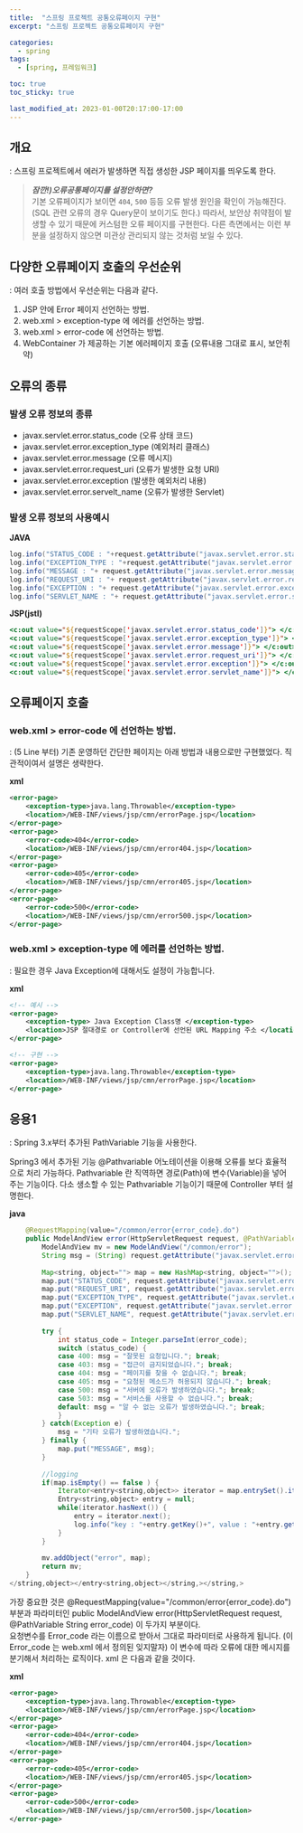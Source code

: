 ```yaml
---
title:  "스프링 프로젝트 공통오류페이지 구현"
excerpt: "스프링 프로젝트 공통오류페이지 구현"

categories:
  - spring
tags:
  - [spring, 프레임워크]

toc: true
toc_sticky: true

last_modified_at: 2023-01-00T20:17:00-17:00
---
```


## 개요
: 스프링 프로젝트에서 에러가 발생하면 직접 생성한 JSP 페이지를 띄우도록 한다.

> ***잠깐!)오류공통페이지를 설정안하면?***  
> 기본 오류페이지가 보이면 `404`, `500` 등등 오류 발생 원인을 확인이 가능해진다. (SQL 관련 오류의 경우 Query문이 보이기도 한다.)
> 따라서, 보안상 취약점이 발생할 수 있기 때문에 커스텀한 오류 페이지를 구현한다.
> 다른 측면에서는 이런 부분을 설정하지 않으면 미관상 관리되지 않는 것처럼 보일 수 있다.

## 다양한 오류페이지 호출의 우선순위
: 여러 호출 방법에서 우선순위는 다음과 같다.

1. JSP 안에 Error 페이지 선언하는 방법.
2. web.xml > exception-type 에 에러를 선언하는 방법.
3. web.xml > error-code 에 선언하는 방법.
4. WebContainer 가 제공하는 기본 에러페이지 호출 (오류내용 그대로 표시, 보안취약)

## 오류의 종류
### 발생 오류 정보의 종류

- javax.servlet.error.status_code (오류 상태 코드)
- javax.servlet.error.exception_type (예외처리 클래스)
- javax.servlet.error.message (오류 메시지)
- javax.servlet.error.request_uri (오류가 발생한 요청 URI)
- javax.servlet.error.exception (발생한 예외처리 내용)
- javax.servlet.error.servelt_name (오류가 발생한 Servlet)

### 발생 오류 정보의 사용예시

**JAVA**

```java
log.info("STATUS_CODE : "+request.getAttribute("javax.servlet.error.status_code"));
log.info("EXCEPTION_TYPE : "+request.getAttribute("javax.servlet.error.exception_type"));
log.info("MESSAGE : "+ request.getAttribute("javax.servlet.error.message"));
log.info("REQUEST_URI : "+ request.getAttribute("javax.servlet.error.request_uri"));
log.info("EXCEPTION : "+ request.getAttribute("javax.servlet.error.exception"));
log.info("SERVLET_NAME : "+ request.getAttribute("javax.servlet.error.servlet_name"));

```
  
**JSP(jstl)**

```jsp
<c:out value="${requestScope['javax.servlet.error.status_code']}"> </c:out>
<c:out value="${requestScope['javax.servlet.error.exception_type']}"> </c:out>
<c:out value="${requestScope['javax.servlet.error.message']}"> </c:out>
<c:out value="${requestScope['javax.servlet.error.request_uri']}"> </c:out>
<c:out value="${requestScope['javax.servlet.error.exception']}"> </c:out>
<c:out value="${requestScope['javax.servlet.error.servlet_name']}"> </c:out>

```

## 오류페이지 호출
### web.xml > error-code 에 선언하는 방법.
: (5 Line 부터) 기존 운영하던 간단한 페이지는 아래 방법과 내용으로만 구현했었다. 직관적이여서 설명은 생략한다.

**xml**

```xml
<error-page>
    <exception-type>java.lang.Throwable</exception-type>
    <location>/WEB-INF/views/jsp/cmn/errorPage.jsp</location>
</error-page>
<error-page>
    <error-code>404</error-code>
    <location>/WEB-INF/views/jsp/cmn/error404.jsp</location>
</error-page>
<error-page>
    <error-code>405</error-code>
    <location>/WEB-INF/views/jsp/cmn/error405.jsp</location>
</error-page>
<error-page>
    <error-code>500</error-code>
    <location>/WEB-INF/views/jsp/cmn/error500.jsp</location>
</error-page>

```

### web.xml > exception-type 에 에러를 선언하는 방법.
: 필요한 경우 Java Exception에 대해서도 설정이 가능합니다.

**xml**

```xml
<!-- 예시 -->
<error-page>
    <exception-type> Java Exception Class명 </exception-type>
    <location>JSP 절대경로 or Controller에 선언된 URL Mapping 주소 </location>
</error-page>

<!-- 구현 -->
<error-page>
    <exception-type>java.lang.Throwable</exception-type>
    <location>/WEB-INF/views/jsp/cmn/errorPage.jsp</location>
</error-page>

```

## 응용1
: Spring 3.x부터 추가된 PathVariable 기능을 사용한다. 

Spring3 에서 추가된 기능 @Pathvariable 어노테이션을 이용해 오류를 보다 효율적으로 처리 가능하다.
Pathvariable 란 직역하면 경로(Path)에 변수(Variable)을 넣어주는 기능이다.
다소 생소할 수 있는 Pathvariable 기능이기 때문에 Controller 부터 설명한다.

**java**  

```java
    @RequestMapping(value="/common/error{error_code}.do")
    public ModelAndView error(HttpServletRequest request, @PathVariable String error_code) {
        ModelAndView mv = new ModelAndView("/common/error");
        String msg = (String) request.getAttribute("javax.servlet.error.message"); 
         
        Map<string, object=""> map = new HashMap<string, object="">();
        map.put("STATUS_CODE", request.getAttribute("javax.servlet.error.status_code"));
        map.put("REQUEST_URI", request.getAttribute("javax.servlet.error.request_uri"));
        map.put("EXCEPTION_TYPE", request.getAttribute("javax.servlet.error.exception_type"));
        map.put("EXCEPTION", request.getAttribute("javax.servlet.error.exception"));
        map.put("SERVLET_NAME", request.getAttribute("javax.servlet.error.servlet_name"));
         
        try {
            int status_code = Integer.parseInt(error_code);
            switch (status_code) {
            case 400: msg = "잘못된 요청입니다."; break;
            case 403: msg = "접근이 금지되었습니다."; break;
            case 404: msg = "페이지를 찾을 수 없습니다."; break;
            case 405: msg = "요청된 메소드가 허용되지 않습니다."; break;
            case 500: msg = "서버에 오류가 발생하였습니다."; break;
            case 503: msg = "서비스를 사용할 수 없습니다."; break;
            default: msg = "알 수 없는 오류가 발생하였습니다."; break;
            }
        } catch(Exception e) {
            msg = "기타 오류가 발생하였습니다.";
        } finally {
            map.put("MESSAGE", msg);
        }
         
        //logging
        if(map.isEmpty() == false ) {
            Iterator<entry<string,object>> iterator = map.entrySet().iterator();
            Entry<string,object> entry = null;
            while(iterator.hasNext()) {
                entry = iterator.next();
                log.info("key : "+entry.getKey()+", value : "+entry.getValue());
            }
        }
         
        mv.addObject("error", map);
        return mv;
    }
</string,object></entry<string,object></string,></string,>

```

가장 중요한 것은 @RequestMapping(value="/common/error{error_code}.do") 부분과 
파라미터인 public ModelAndView error(HttpServletRequest request, @PathVariable String error_code)
이 두가지 부분이다.  
요청변수를 Error_code 라는 이름으로 받아서 그대로 파라미터로 사용하게 됩니다. (이 Error_code 는 web.xml 에서 정의된 잊지말자)
이 변수에 따라 오류에 대한 메시지를 분기해서 처리하는 로직이다. xml 은 다음과 같을 것이다.

**xml**  

```xml
<error-page>
    <exception-type>java.lang.Throwable</exception-type>
    <location>/WEB-INF/views/jsp/cmn/errorPage.jsp</location>
</error-page>
<error-page>
    <error-code>404</error-code>
    <location>/WEB-INF/views/jsp/cmn/error404.jsp</location>
</error-page>
<error-page>
    <error-code>405</error-code>
    <location>/WEB-INF/views/jsp/cmn/error405.jsp</location>
</error-page>
<error-page>
    <error-code>500</error-code>
    <location>/WEB-INF/views/jsp/cmn/error500.jsp</location>
</error-page>

```
